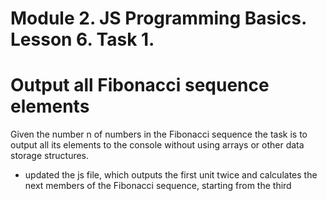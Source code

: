 # Module 2. JS Programming Basics. Lesson 6. Task 1.

# Output all Fibonacci sequence elements

Given the number n of numbers in the Fibonacci sequence the task is to output all its elements to the console without using arrays or other data storage structures.

* updated the js file, which outputs the first unit twice and calculates the next members of the Fibonacci sequence, starting from the third

